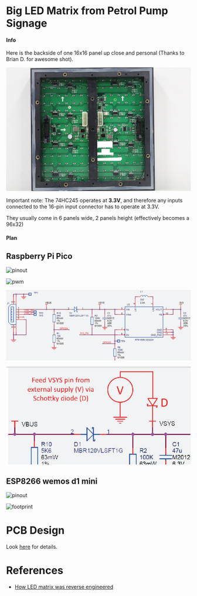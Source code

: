 # Big LED Matrix from Petrol Pump Signage

#### Info

Here is the backside of one 16x16 panel up close and personal (Thanks to Brian D. for awesome shot).


![LED Panel](https://github.com/microcontrollersig/brian-led-matrix-petrol-signs/raw/main/IMG_1820-redacted.jpg)

Important note: The 74HC245 operates at **3.3V**, and therefore any inputs connected to the 16-pin input connector has to operate at 3.3V.

They usually come in 6 panels wide, 2 panels height (effectively becomes a 96x32)

#### Plan

## Raspberry Pi Pico

![pinout](https://www.raspberrypi-spy.co.uk/wp-content/uploads/2021/01/raspberry_pi_pico_pinout.png)

![pwm](https://i0.wp.com/www.etechnophiles.com/wp-content/uploads/2021/02/Screenshot-671.png)

![powertrain](https://github.com/microcontrollersig/brian-led-matrix-petrol-signs/raw/main/pico-powertrain.png)

![schottky modification](https://github.com/microcontrollersig/brian-led-matrix-petrol-signs/raw/main/pico-powertrain-schottky.png)

## ESP8266 wemos d1 mini

![pinout](https://i2.wp.com/randomnerdtutorials.com/wp-content/uploads/2019/05/ESP8266-WeMos-D1-Mini-pinout-gpio-pin.png?w=715&quality=100&strip=all&ssl=1)

![footprint](https://i0.wp.com/i.ibb.co/dQFPJr2/Board-de-desarrollo-We-Mos-D1-Mini-ESP32-Wi-Fi-Bluetooth-BLE-Dimensiones-768x499.jpg)

# PCB Design

Look [here](https://github.com/microcontrollersig/brian-led-matrix-petrol-signs/tree/main/eagle) for details.

# References

* [How LED matrix was reverse engineered](https://github.com/microcontrollersig/brian-led-matrix-petrol-signs/blob/main/REVERSEENGINEER.md)
